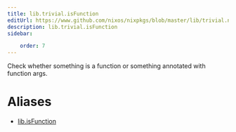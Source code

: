 ```yaml
---
title: lib.trivial.isFunction
editUrl: https://www.github.com/nixos/nixpkgs/blob/master/lib/trivial.nix#L598C16
description: lib.trivial.isFunction
sidebar:

    order: 7
---
```


Check whether something is a function or something
annotated with function args.


# Aliases

- [lib.isFunction](reference/lib/lib-isFunction)



